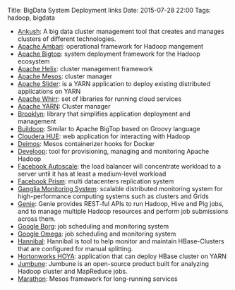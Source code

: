 Title: BigData System Deployment links
Date: 2015-07-28 22:00
Tags: hadoop, bigdata

- [Ankush](https://github.com/impetus-opensource/ankush): A big data cluster management tool that creates and manages clusters of different technologies.
- [Apache Ambari](http://ambari.apache.org/): operational framework for Hadoop mangement
- [Apache Bigtop](http://bigtop.apache.org/): system deployment framework for the Hadoop ecosystem
- [Apache Helix](http://helix.apache.org/): cluster management framework
- [Apache Mesos](http://mesos.apache.org/): cluster manager
- [Apache Slider](https://github.com/hortonworks/slider): is a YARN application to deploy existing distributed applications on YARN
- [Apache Whirr](http://whirr.apache.org/): set of libraries for running cloud services
- [Apache YARN](http://hortonworks.com/hadoop/yarn/): Cluster manager
- [Brooklyn](http://brooklyncentral.github.io/): library that simplifies application deployment and management
- [Buildoop](http://buildoop.github.io/): Similar to Apache BigTop based on Groovy language
- [Cloudera HUE](http://gethue.com/): web application for interacting with Hadoop
- [Deimos](https://github.com/mesosphere/deimos): Mesos containerizer hooks for Docker
- [Develoop](http://deploop.github.io/): tool for provisioning, managing and monitoring Apache Hadoop
- [Facebook Autoscale](https://code.facebook.com/posts/816473015039157/making-facebook-s-software-infrastructure-more-energy-efficient-with-autoscale/): the load balancer will concentrate workload to a server until it has at least a medium-level workload
- [Facebook Prism](http://www.wired.com/2012/08/facebook-prism/): multi datacenters replication system
- [Ganglia Monitoring System](http://ganglia.sourceforge.net/): scalable distributed monitoring system for high-performance computing systems such as clusters and Grids
- [Genie](https://github.com/Netflix/genie): Genie provides REST-ful APIs to run Hadoop, Hive and Pig jobs, and to manage multiple Hadoop resources and perform job submissions across them.
- [Google Borg](http://www.wired.com/wiredenterprise/2013/03/google-borg-twitter-mesos/all/): job scheduling and monitoring system
- [Google Omega](https://www.youtube.com/watch?v=0ZFMlO98Jkc): job scheduling and monitoring system
- [Hannibal](https://github.com/sentric/hannibal): Hannibal is tool to help monitor and maintain HBase-Clusters that are configured for manual splitting.
- [Hortonworks HOYA](http://hortonworks.com/blog/introducing-hoya-hbase-on-yarn/): application that can deploy HBase cluster on YARN
- [Jumbune](http://www.jumbune.org/): Jumbune is an open-source product built for analyzing Hadoop cluster and MapReduce jobs.
- [Marathon](https://github.com/mesosphere/marathon): Mesos framework for long-running services

